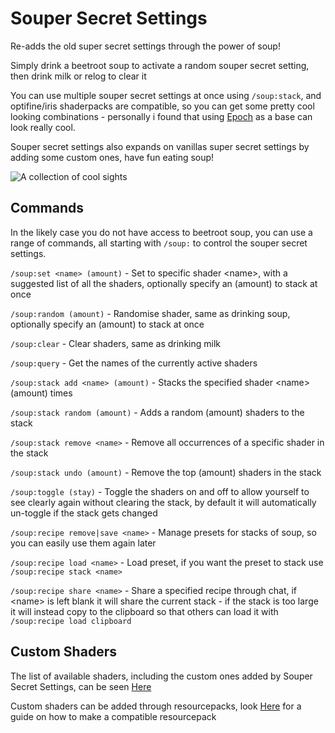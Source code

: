 # Souper Secret Settings
Re-adds the old super secret settings through the power of soup!

Simply drink a beetroot soup to activate a random souper secret setting, then drink milk or relog to clear it

You can use multiple souper secret settings at once using `/soup:stack`, and optifine/iris shaderpacks are compatible, so you can get some pretty cool looking combinations - personally i found that using [Epoch](https://modrinth.com/shader/epoch) as a base can look really cool.

Souper secret settings also expands on vanillas super secret settings by adding some custom ones, have fun eating soup!

![A collection of cool sights](https://cdn.modrinth.com/data/bzJkPbG1/images/e5320e13d8ab192c266c79dda2af46ec8414d77e.png)

## Commands
In the likely case you do not have access to beetroot soup, you can use a range of commands, all starting with `/soup:` to control the souper secret settings.

`/soup:set <name> (amount)` - Set to specific shader \<name>, with a suggested list of all the shaders, optionally specify an (amount) to stack at once

`/soup:random (amount)` - Randomise shader, same as drinking soup, optionally specify an (amount) to stack at once

`/soup:clear` - Clear shaders, same as drinking milk

`/soup:query` - Get the names of the currently active shaders

`/soup:stack add <name> (amount)` - Stacks the specified shader \<name> (amount) times

`/soup:stack random (amount)` - Adds a random (amount) shaders to the stack

`/soup:stack remove <name>` - Remove all occurrences of a specific shader in the stack

`/soup:stack undo (amount)` - Remove the top (amount) shaders in the stack

`/soup:toggle (stay)` - Toggle the shaders on and off to allow yourself to see clearly again without clearing the stack, by default it will automatically un-toggle if the stack gets changed

`/soup:recipe remove|save <name>` - Manage presets for stacks of soup, so you can easily use them again later

`/soup:recipe load <name>` - Load preset, if you want the preset to stack use `/soup:recipe stack <name>`

`/soup:recipe share <name>` - Share a specified recipe through chat, if \<name> is left blank it will share the current stack - if the stack is too large it will instead copy to the clipboard so that others can load it with `/soup:recipe load clipboard`

## Custom Shaders
The list of available shaders, including the custom ones added by Souper Secret Settings, can be seen [Here](SuperSecretSettingsList.md)

Custom shaders can be added through resourcepacks, look [Here](ResourcepackGuide/ResourcepackGuide.md) for a guide on how to make a compatible resourcepack